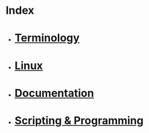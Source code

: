 # Index

- # [Terminology](https://github.com/hydropero/Documentation/blob/main/Terminology.md)

- # [Linux](https://github.com/hydropero/Terminology/blob/main/Linux.md)

- # [Documentation](https://github.com/hydropero/Documentation/blob/main/Documentation_Tutorials.md)
  
- # [Scripting & Programming](https://github.com/hydropero/Terminology/blob/main/Programming.md)

